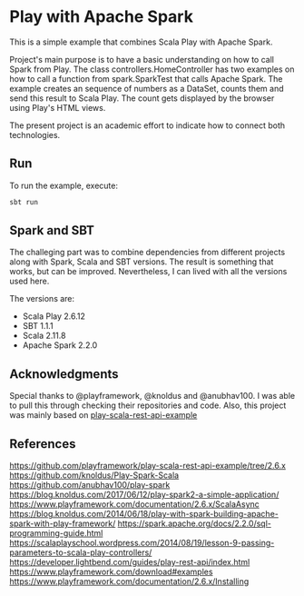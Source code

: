 # Play with Apache Spark
This is a simple example that combines Scala Play with Apache Spark.

Project's main purpose is to have a basic understanding on how to call Spark from Play. The class controllers.HomeController has two examples on how to call a function from spark.SparkTest that calls Apache Spark. The example creates an sequence of numbers as a DataSet, counts them and send this result to Scala Play. The count gets displayed by the browser using Play's HTML views.

The present project is an academic effort to indicate how to connect both technologies.

## Run
To run the example, execute:
```bash
sbt run
```

## Spark and SBT
The challeging part was to combine dependencies from different projects along with Spark, Scala and SBT versions. The result is something that works, but can be improved. Nevertheless, I can lived with all the versions used here.

The versions are:
* Scala Play 2.6.12
* SBT 1.1.1
* Scala 2.11.8
* Apache Spark 2.2.0

## Acknowledgments
Special thanks to @playframework, @knoldus and @anubhav100. I was able to pull this through checking their repositories and code. Also, this project was mainly based on [play-scala-rest-api-example](https://github.com/playframework/play-scala-rest-api-example/tree/2.6.x)

## References 
https://github.com/playframework/play-scala-rest-api-example/tree/2.6.x
https://github.com/knoldus/Play-Spark-Scala
https://github.com/anubhav100/play-spark
https://blog.knoldus.com/2017/06/12/play-spark2-a-simple-application/
https://www.playframework.com/documentation/2.6.x/ScalaAsync
https://blog.knoldus.com/2014/06/18/play-with-spark-building-apache-spark-with-play-framework/
https://spark.apache.org/docs/2.2.0/sql-programming-guide.html
https://scalaplayschool.wordpress.com/2014/08/19/lesson-9-passing-parameters-to-scala-play-controllers/
https://developer.lightbend.com/guides/play-rest-api/index.html
https://www.playframework.com/download#examples
https://www.playframework.com/documentation/2.6.x/Installing

